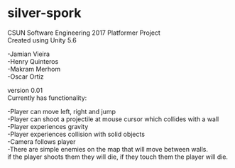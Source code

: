 # silver-spork
CSUN Software Engineering 2017 Platformer Project  
Created using Unity 5.6  

-Jamian Vieira  
-Henry Quinteros  
-Makram Merhom  
-Oscar Ortiz  

version 0.01  
Currently has functionality:

-Player can move left, right and jump  
-Player can shoot a projectile at mouse cursor which collides with a wall  
-Player experiences gravity  
-Player experiences collision with solid objects  
-Camera follows player  
-There are simple enemies on the map that will move between walls.    
if the player shoots them they will die, if they touch them the player will die.  
